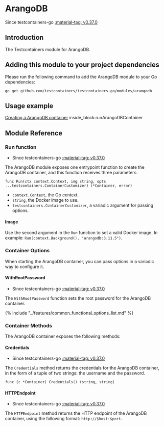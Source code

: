 # ArangoDB

Since testcontainers-go <a href="https://github.com/testcontainers/testcontainers-go/releases/tag/v0.37.0"><span class="tc-version">:material-tag: v0.37.0</span></a>

## Introduction

The Testcontainers module for ArangoDB.

## Adding this module to your project dependencies

Please run the following command to add the ArangoDB module to your Go dependencies:

```
go get github.com/testcontainers/testcontainers-go/modules/arangodb
```

## Usage example

<!--codeinclude-->
[Creating a ArangoDB container](../../modules/arangodb/examples_test.go) inside_block:runArangoDBContainer
<!--/codeinclude-->

## Module Reference

### Run function

- Since testcontainers-go <a href="https://github.com/testcontainers/testcontainers-go/releases/tag/v0.37.0"><span class="tc-version">:material-tag: v0.37.0</span></a>

The ArangoDB module exposes one entrypoint function to create the ArangoDB container, and this function receives three parameters:

```golang
func Run(ctx context.Context, img string, opts ...testcontainers.ContainerCustomizer) (*Container, error)
```

- `context.Context`, the Go context.
- `string`, the Docker image to use.
- `testcontainers.ContainerCustomizer`, a variadic argument for passing options.

#### Image

Use the second argument in the `Run` function to set a valid Docker image.
In example: `Run(context.Background(), "arangodb:3.11.5")`.

### Container Options

When starting the ArangoDB container, you can pass options in a variadic way to configure it.

#### WithRootPassword

- Since testcontainers-go <a href="https://github.com/testcontainers/testcontainers-go/releases/tag/v0.37.0"><span class="tc-version">:material-tag: v0.37.0</span></a>

The `WithRootPassword` function sets the root password for the ArangoDB container.

{% include "../features/common_functional_options_list.md" %}

### Container Methods

The ArangoDB container exposes the following methods:

#### Credentials

- Since testcontainers-go <a href="https://github.com/testcontainers/testcontainers-go/releases/tag/v0.37.0"><span class="tc-version">:material-tag: v0.37.0</span></a>

The `Credentials` method returns the credentials for the ArangoDB container, in the form of a tuple of two strings: the username and the password.

```golang
func (c *Container) Credentials() (string, string)
```

#### HTTPEndpoint

- Since testcontainers-go <a href="https://github.com/testcontainers/testcontainers-go/releases/tag/v0.37.0"><span class="tc-version">:material-tag: v0.37.0</span></a>

The `HTTPEndpoint` method returns the HTTP endpoint of the ArangoDB container, using the following format: `http://$host:$port`.
